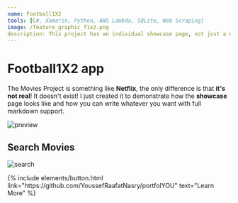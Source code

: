 ```yaml
---
name: Football1X2
tools: [C#, Xamarin, Python, AWS Lambda, SQLite, Web Scraping]
image: /feature_graphic_f1x2.png
description: This project has an individual showcase page, not just a direct link to the project site or repo. Now you have more space to describe your awesome project!
---
```


# Football1X2 app

The Movies Project is something like **Netflix**, the only difference is that **it's not real**! It doesn't exist! I just created it to demonstrate how the **showcase** page looks like and how you can write whatever you want with full markdown support.

![preview](/logo_f1x2.png)

## Search Movies

![search](https://www.sketchappsources.com/resources/source-image/microsoft-windows-10-virtual-keyboard-diogo-sousa.png)

<p class="text-center">
{% include elements/button.html link="https://github.com/YoussefRaafatNasry/portfolYOU" text="Learn More" %}
</p>
